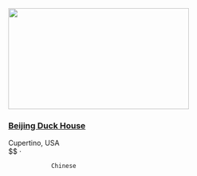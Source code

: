 <div class="card__menu box-placeholder js-restaurant__list_item js-match-height js-map" data-id="74167" data-index="0" data-lat="37.3101319" data-lng="-122.0234064">
 <div class="card__menu-image">
  <a aria-label="Open Beijing Duck House" class="image-wrapper pl-image" data-bg="https://d3h1lg3ksw6i6b.cloudfront.net/guide/placeholder/pic_poilist_default_11.jpg" data-category="restaurant.result" data-country="us" data-guide="USA" data-image-id="" data-image-source="" data-position-x="50" data-position-y="50" href="/us/en/california/cupertino/restaurant/beijing-duck-house">
   <noscript>
    <img alt="" height="203" src="https://d3h1lg3ksw6i6b.cloudfront.net/guide/placeholder/pic_poilist_default_11.jpg" width="362"/>
   </noscript>
  </a>
 </div>
 <div class="card__menu-content js-match-height-content">
  <div class="card__menu-content--rating d-flex pl-text">
  </div>
  <h3 class="card__menu-content--title pl-text pl-big">
   <a aria-label="Open Beijing Duck House" href="/us/en/california/cupertino/restaurant/beijing-duck-house">
    Beijing Duck House
   </a>
  </h3>
  <div class="card__menu-footer--location flex-fill pl-text">
   Cupertino, USA
  </div>
  <div class="card__menu-footer--price pl-text">
   $$
                ·
            
            
                Chinese
  </div>
 </div>
 <div class="card__menu-footer d-flex js-match-height-footer">
  <div class="card__menu-like box-placeholder js-favorite-restaurant" data-category="restaurant.result" data-cooking-type="Chinese" data-country="us" data-dtm-chef="" data-dtm-city="Cupertino" data-dtm-distinction="" data-dtm-district="South Bay" data-dtm-id="1189417" data-dtm-online-booking="False" data-dtm-price="60-40 USD" data-dtm-region="California" data-enabled="false" data-guide="USA" data-language="en" data-pid="1189417" data-restaurant-country="us" data-restaurant-name="Beijing Duck House" data-restaurant-selection="USA">
   <img alt="" class="love-this pl-image" src="/assets/images/icons/love-off-58dca5751a8ad8f50468df25d762b097.svg"/>
  </div>
 </div>
 <a aria-label="Open Beijing Duck House" class="link with-love" href="/us/en/california/cupertino/restaurant/beijing-duck-house">
 </a>
</div>